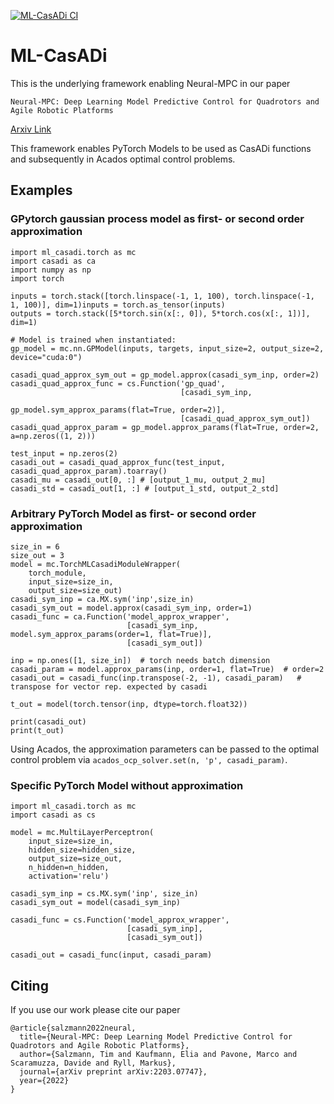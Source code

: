 [![ML-CasADi CI](https://github.com/TUM-AAS/ml-casadi/actions/workflows/python-test.yml/badge.svg)](https://github.com/TUM-AAS/ml-casadi/actions/workflows/python-test.yml)

# ML-CasADi
This is the underlying framework enabling Neural-MPC in our paper

`Neural-MPC: Deep Learning Model Predictive Control for Quadrotors and Agile Robotic Platforms`

[Arxiv Link](https://arxiv.org/pdf/2203.07747)

This framework enables PyTorch Models to be used as CasADi functions and subsequently in Acados optimal control problems.

## Examples
### GPytorch gaussian process model as first- or second order approximation
```
import ml_casadi.torch as mc
import casadi as ca
import numpy as np
import torch

inputs = torch.stack([torch.linspace(-1, 1, 100), torch.linspace(-1, 1, 100)], dim=1)inputs = torch.as_tensor(inputs)
outputs = torch.stack([5*torch.sin(x[:, 0]), 5*torch.cos(x[:, 1])], dim=1)

# Model is trained when instantiated:
gp_model = mc.nn.GPModel(inputs, targets, input_size=2, output_size=2, device="cuda:0")

casadi_quad_approx_sym_out = gp_model.approx(casadi_sym_inp, order=2)
casadi_quad_approx_func = cs.Function('gp_quad',
                                      [casadi_sym_inp,
                                       gp_model.sym_approx_params(flat=True, order=2)],
                                      [casadi_quad_approx_sym_out])
casadi_quad_approx_param = gp_model.approx_params(flat=True, order=2, a=np.zeros((1, 2)))

test_input = np.zeros(2)
casadi_out = casadi_quad_approx_func(test_input, casadi_quad_approx_param).toarray()
casadi_mu = casadi_out[0, :] # [output_1_mu, output_2_mu]
casadi_std = casadi_out[1, :] # [output_1_std, output_2_std]

```
### Arbitrary PyTorch Model as first- or second order approximation
```
size_in = 6
size_out = 3
model = mc.TorchMLCasadiModuleWrapper(
    torch_module,
    input_size=size_in,
    output_size=size_out)
casadi_sym_inp = ca.MX.sym('inp',size_in)
casadi_sym_out = model.approx(casadi_sym_inp, order=1)
casadi_func = ca.Function('model_approx_wrapper',
                          [casadi_sym_inp, model.sym_approx_params(order=1, flat=True)],
                          [casadi_sym_out])

inp = np.ones([1, size_in])  # torch needs batch dimension
casadi_param = model.approx_params(inp, order=1, flat=True)  # order=2
casadi_out = casadi_func(inp.transpose(-2, -1), casadi_param)   # transpose for vector rep. expected by casadi

t_out = model(torch.tensor(inp, dtype=torch.float32))

print(casadi_out)
print(t_out)
```

Using Acados, the approximation parameters can be passed to the optimal control problem via `acados_ocp_solver.set(n, 'p', casadi_param)`.

### Specific PyTorch Model without approximation
```
import ml_casadi.torch as mc
import casadi as cs

model = mc.MultiLayerPerceptron(
    input_size=size_in,
    hidden_size=hidden_size,
    output_size=size_out,
    n_hidden=n_hidden,
    activation='relu')
    
casadi_sym_inp = cs.MX.sym('inp', size_in)
casadi_sym_out = model(casadi_sym_inp)

casadi_func = cs.Function('model_approx_wrapper',
                          [casadi_sym_inp],
                          [casadi_sym_out])

casadi_out = casadi_func(input, casadi_param)
```

## Citing
If you use our work please cite our paper
```
@article{salzmann2022neural,
  title={Neural-MPC: Deep Learning Model Predictive Control for Quadrotors and Agile Robotic Platforms},
  author={Salzmann, Tim and Kaufmann, Elia and Pavone, Marco and Scaramuzza, Davide and Ryll, Markus},
  journal={arXiv preprint arXiv:2203.07747},
  year={2022}
}
```